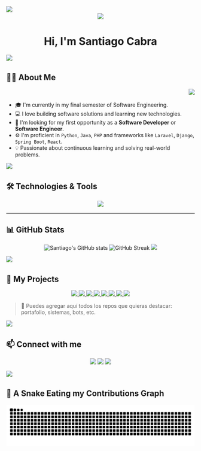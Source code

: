 <!--horizontal divider(gradiant)-->
<img src="https://user-images.githubusercontent.com/73097560/115834477-dbab4500-a447-11eb-908a-139a6edaec5c.gif">

<!-- Header animado y nombre centrado -->
<div align="center">
  <img src="https://media.giphy.com/media/hvRJCLFzcasrR4ia7z/giphy.gif" width="40"/>
  <h1 style="border: none;">Hi, I'm <strong>Santiago Cabra</strong></h1>
</div>

<!--horizontal divider(gradiant)-->
<img src="https://user-images.githubusercontent.com/73097560/115834477-dbab4500-a447-11eb-908a-139a6edaec5c.gif">


<!-- About me -->
## 🙋‍♂️ About Me

<div align="right">
  <img src="https://your-own-image-url.com/aboutme.gif" width="200"/>
</div>

- 🎓 I'm currently in my final semester of Software Engineering.
- 💻 I love building software solutions and learning new technologies.
- 🚀 I'm looking for my first opportunity as a **Software Developer** or **Software Engineer**.
- ⚙️ I'm proficient in `Python`, `Java`, `PHP` and frameworks like `Laravel`, `Django`, `Spring Boot`, `React`.
- 💡 Passionate about continuous learning and solving real-world problems.

<!--horizontal divider(gradiant)-->
<img src="https://user-images.githubusercontent.com/73097560/115834477-dbab4500-a447-11eb-908a-139a6edaec5c.gif">


<!-- Skills -->
## 🛠️ Technologies & Tools

<p align="center">
  <img src="https://skillicons.dev/icons?i=python,java,php,laravel,django,spring,react,js,html,css,mysql,git,github,vscode,linux" />
</p>

---

<!-- GitHub Stats -->
## 📊 GitHub Stats

<p align="center">
  <img src="https://github-readme-stats.vercel.app/api?username=Santiagocsie&theme=tokyonight&show_icons=true" alt="Santiago's GitHub stats" />
  <img src="https://github-readme-streak-stats.herokuapp.com/?user=Santiagocsie&theme=tokyonight" alt="GitHub Streak"/>
  <img src="https://github-readme-stats.vercel.app/api/top-langs/?username=Santiagocsie&layout=compact&theme=tokyonight" />
</p>

<!--horizontal divider(gradiant)-->
<img src="https://user-images.githubusercontent.com/73097560/115834477-dbab4500-a447-11eb-908a-139a6edaec5c.gif">


<!-- Proyectos destacados -->
## 🚀 My Projects

<p align="center">
  <a href="https://github.com/Santiagocsie/Gestion_productos">
    <img src="https://github-readme-stats.vercel.app/api/pin/?username=Santiagocsie&repo=Gestion_productos&theme=tokyonight" />
  </a>
  <a href="https://github.com/Santiagocsie/React-CRUD">
    <img src="https://github-readme-stats.vercel.app/api/pin/?username=Santiagocsie&repo=React-CRUD&theme=tokyonight" />
  </a>
  <a href="https://github.com/Santiagocsie/Lavarel_Crud">
    <img src="https://github-readme-stats.vercel.app/api/pin/?username=Santiagocsie&repo=Lavarel_Crud&theme=tokyonight" />
  </a>
  <a href="https://github.com/Santiagocsie/Ecomapeobotanico">
    <img src="https://github-readme-stats.vercel.app/api/pin/?username=Santiagocsie&repo=Ecomapeobotanico&theme=tokyonight" />
  </a>
  <a href="https://github.com/Santiagocsie/Nutridatagram">
    <img src="https://github-readme-stats.vercel.app/api/pin/?username=Santiagocsie&repo=Nutridatagram&theme=tokyonight" />
  </a>
  <a href="https://github.com/ArDavid14/SisDistribuidos">
    <img src="https://github-readme-stats.vercel.app/api/pin/?username=ArDavid14&repo=SisDistribuidos&theme=tokyonight" />
  </a>
  <a href="https://github.com/Santiagocsie/Restaurante">
    <img src="https://github-readme-stats.vercel.app/api/pin/?username=Santiagocsie&repo=Restaurante&theme=tokyonight" />
  </a>
  <a href="https://github.com/Santiagocsie/Taller-program">
    <img src="https://github-readme-stats.vercel.app/api/pin/?username=Santiagocsie&repo=Taller-program&theme=tokyonight" />
  </a>
</p>

> 🎯 Puedes agregar aquí todos los repos que quieras destacar: portafolio, sistemas, bots, etc.

<!--horizontal divider(gradiant)-->
<img src="https://user-images.githubusercontent.com/73097560/115834477-dbab4500-a447-11eb-908a-139a6edaec5c.gif">


<!-- Contact -->
## 📫 Connect with me

<p align="center">
  <a href="mailto:santiagocabrasierra@gmail.com"><img src="https://img.shields.io/badge/Gmail-D14836?style=for-the-badge&logo=gmail&logoColor=white"/></a>
  <a href="https://linkedin.com/in/santiago-cabra-sierra-9abb7826b"><img src="https://img.shields.io/badge/LinkedIn-0077B5?style=for-the-badge&logo=linkedin&logoColor=white"/></a>
  <a href="https://github.com/Santiagocsie"><img src="https://img.shields.io/badge/GitHub-100000?style=for-the-badge&logo=github&logoColor=white"/></a>
</p>



<!--horizontal divider(gradiant)-->
<img src="https://user-images.githubusercontent.com/73097560/115834477-dbab4500-a447-11eb-908a-139a6edaec5c.gif">

## 🐍 A Snake Eating my Contributions Graph
	
<p align="center">
  <img src="https://github.com/Santiagocsie/Santiagocsie/blob/output/github-contribution-grid-snake.svg" alt="Snake animation" />
</p>

